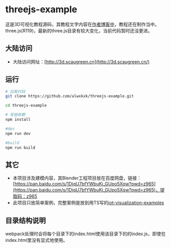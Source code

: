 # threejs-example
这是3D可视化教程源码，其教程文字内容在[作者博客中](https://www.scaugreen.cn/posts/30679)，教程还在制作当中。
three.js(R119)，最新的three.js目录有较大变化，当前代码暂时还没更进。
## 大陆访问
- 大陆访问网址：[http://3d.scaugreen.cn](http://3d.scaugreen.cn/)

## 运行
```bash
# 拉取代码
git clone https://github.com/alwxkxk/threejs-example.git

cd threejs-example

# 安装依赖
npm install 

#dev
npm run dev 

#build
npm run build
```

## 其它
- 本项目涉及建模内容，其Blender工程项目放在百度网盘，链接：[https://pan.baidu.com/s/1DjqU7bfYWbuKj_GUpo5Xqw?pwd=z965](https://pan.baidu.com/s/1DjqU7bfYWbuKj_GUpo5Xqw?pwd=z965)，提取码：z965
- 此项目只放简单案例，完整案例是放到用TS写的[iot-visualization-examples](https://github.com/alwxkxk/iot-visualization-examples)
## 目录结构说明
webpack处理时会将每个目录下的index.html使用该目录下的的index.js，即使在index.html里没有显式地使用。